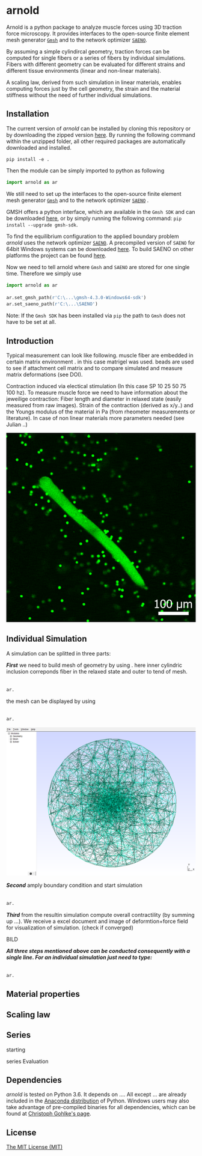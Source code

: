 # arnold

Arnold is a python package to analyze muscle forces using 3D traction force microscopy. It provides interfaces to the open-source finite element mesh generator [`Gmsh`](http://gmsh.info/) and to the network optimizer [`SAENO`](https://github.com/Tschaul/SAENO). 

By assuming a simple cylindircal geometry, traction forces can be computed for single fibers or a series of fibers by individual simulations. Fibers with different geometry can be evaluated for different strains and different tissue environments (linear and non-linear materials).


A scaling law, derived from such simulation in linear materials, enables computing forces just by the cell geometry, the strain and the material stiffness without the need of further individual simulations.



## Installation

The current version of *arnold* can be installed by cloning this repository or by downloading the zipped version [here](https://github.com/davidbhr/arnold/zipball/master). By running the following command within the unzipped folder, all other required packages are automatically downloaded and installed.

```
pip install -e . 
```




Then the module can be simply imported to python as following

```python
import arnold as ar
```




We still need to set up the interfaces to the open-source finite element mesh generator [`Gmsh`](http://gmsh.info/) and to the network optimizer [`SAENO`](https://github.com/Tschaul/SAENO) .


GMSH offers a python interface, which are available in the `Gmsh SDK` and can be downloaded [here](http://gmsh.info/#Download),
or by simply running the following command: `pip install --upgrade gmsh-sdk`.


To find the equilibrium configuration to the applied boundary problem *arnold* uses the network optimizer [`SAENO`](https://github.com/Tschaul/SAENO). A precompiled version of `SAENO` for 64bit Windows systems can be downloaded [here](https://github.com/davidbhr/arnold/tree/master/docs/SAENO). To build SAENO on other platforms the project can be found [here](https://github.com/Tschaul/SAENO).


Now we need to tell arnold  where `Gmsh` and `SAENO` are stored for one single time. Therefore we simply use

```python
import arnold as ar

ar.set_gmsh_path(r'C:\...\gmsh-4.3.0-Windows64-sdk')
ar.set_saeno_path(r'C:\...\SAENO')
```

Note: If the `Gmsh SDK` has been installed via `pip` the path to `Gmsh` does not have to be set at all.





## Introduction

Typical measurement can look like following. muscle fiber are  embedded in certain matrix environment . in this case matrigel was used. beads are used to see if attachment cell matrix and to compare simulated and measure matrix deformations (see DOI).

Contraction induced via electical stimulation (In this case SP 10 25 50 75 100 hz). To measure muscle force we need to have information about the jeweilige contraction:  Fiber length and diameter in relaxed state (easily measured from raw images). Strain of the contraction (derived as x/y..) and the Youngs modulus of the material in Pa (from rheometer measurements or literature). In case of non linear materials more parameters needed (see Julian ..)

![Loading GIF...](https://raw.githubusercontent.com/davidbhr/arnold/master/docs/GIFs/FDB_contraction(SP-10-25-50-75-100Hz).gif)



## Individual Simulation

A simulation can be splitted in three parts:

*__First__* we need to build mesh of geometry by using . here inner cylindric inclusion correponds fiber in the relaxed state and outer to tend of mesh. 


```python

ar.
```


the mesh can be displayed by using 

```python

ar.
```

<img src="https://raw.githubusercontent.com/davidbhr/arnold/master/docs/PNGs/GMSH_arnold.png" width="600" >



*__Second__* amply boundary condition and start simulation


```python

ar.
```

*__Third__* from the resultin simulation compute overall contractility (by summing up ...). We receive a excel document and image of deformtion+force field for visualization of simulation. (check if converged)


BILD





*__All three steps mentioned above can be conducted consequently with a single line. For an individual simulation just need to type:__*


```python

ar.
```


## Material properties



## Scaling law


## Series

starting

series Evaluation




## Dependencies
*arnold* is tested on Python 3.6. It depends on .... All except ... are already included in the [Anaconda distribution](https://www.continuum.io/downloads) of Python. Windows users may also take advantage of pre-compiled binaries for all dependencies, which can be found at [Christoph Gohlke's page](http://www.lfd.uci.edu/~gohlke/pythonlibs/).

## License
[The MIT License (MIT)](https://github.com/davidbhr/arnold/blob/master/LICENSE)
